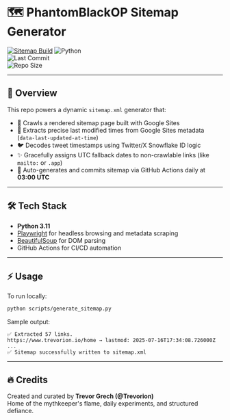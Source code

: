 # 🗺️ PhantomBlackOP Sitemap Generator

[![Sitemap Build](https://github.com/PhantomBlackOP/Sitemap/actions/workflows/sitemap.yml/badge.svg)](https://github.com/PhantomBlackOP/Sitemap/actions/workflows/sitemap.yml)
![Python](https://img.shields.io/badge/Python-3.11-blue?logo=python)  
![Last Commit](https://img.shields.io/github/last-commit/PhantomBlackOP/Sitemap)  
![Repo Size](https://img.shields.io/github/repo-size/PhantomBlackOP/Sitemap)

---

## 🧠 Overview

This repo powers a dynamic `sitemap.xml` generator that:

- 🚀 Crawls a rendered sitemap page built with Google Sites
- 📅 Extracts precise last modified times from Google Sites metadata (`data-last-updated-at-time`)
- 🐦 Decodes tweet timestamps using Twitter/X Snowflake ID logic
- ✨ Gracefully assigns UTC fallback dates to non-crawlable links (like `mailto:` or `.app`)
- 🔁 Auto-generates and commits sitemap via GitHub Actions daily at **03:00 UTC**

---

## 🛠️ Tech Stack

- **Python 3.11**
- [Playwright](https://playwright.dev/python) for headless browsing and metadata scraping
- [BeautifulSoup](https://www.crummy.com/software/BeautifulSoup/) for DOM parsing
- GitHub Actions for CI/CD automation

---

## ⚡ Usage

To run locally:

```bash
python scripts/generate_sitemap.py
```

Sample output:

```shell
✅ Extracted 57 links.
https://www.trevorion.io/home → lastmod: 2025-07-16T17:34:08.726000Z
...
✅ Sitemap successfully written to sitemap.xml
```

---

## 🔥 Credits

Created and curated by **Trevor Grech (@Trevorion)**  
Home of the mythkeeper's flame, daily experiments, and structured defiance.
